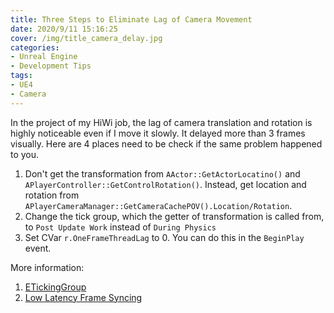 ```yaml
---
title: Three Steps to Eliminate Lag of Camera Movement
date: 2020/9/11 15:16:25
cover: /img/title_camera_delay.jpg
categories:
- Unreal Engine
- Development Tips
tags:
- UE4
- Camera
---
```


In the project of my HiWi job, the lag of camera translation and rotation is highly noticeable even if I move it slowly. It delayed more than 3 frames visually. Here are 4 places need to be check if the same problem happened to you.

1. Don't get the transformation from `AActor::GetActorLocatino()` and `APlayerController::GetControlRotation()`. Instead, get location and rotation from `APlayerCameraManager::GetCameraCachePOV().Location/Rotation`.
2. Change the tick group, which the getter of transformation is called from, to `Post Update Work` instead of `During Physics`
3. Set CVar `r.OneFrameThreadLag` to 0. You can do this in the `BeginPlay` event.

More information:
1. [ETickingGroup](https://docs.unrealengine.com/en-US/API/Runtime/Engine/Engine/ETickingGroup/index.html)
2. [Low Latency Frame Syncing](https://docs.unrealengine.com/en-US/Platforms/LowLatencyFrameSyncing/index.html)
